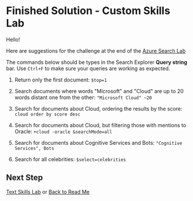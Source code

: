 # Finished Solution - Custom Skills Lab

Hello!

Here are suggestions for the challenge at the end of the [Azure Search Lab](../../labs/lab-02-azure-search.md)

The commands below should be types in the Search Explorer **Query string** bar. Use `Ctrl+F` to make sure your queries are working as expected.

1. Return only the first document: `$top=1`

1. Search documents where words "Microsoft" and "Cloud" are up to 20 words distant one from the other: `"Microsoft Cloud" ~20`

1. Search for documents about Cloud, ordering the results by the score: `cloud order by score desc`

1. Search for documents about Cloud, but filtering those with mentions to Oracle: `+cloud -oracle &searchMode=all`

1. Search for documents about Cognitive Services and Bots: `"Cognitive Services", Bots`

1. Search for all celebrities: `$select=celebrities`

## Next Step

[Text Skills Lab](../../labs/lab-03-text-skills.md) or [Back to Read Me](../../README.md)
